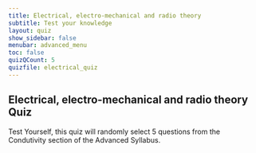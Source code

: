 ```yaml
---
title: Electrical, electro-mechanical and radio theory
subtitle: Test your knowledge
layout: quiz
show_sidebar: false
menubar: advanced_menu
toc: false
quizQCount: 5
quizfile: electrical_quiz
---
```


## Electrical, electro-mechanical and radio theory Quiz

Test Yourself, this quiz will randomly select 5 questions from the Condutivity section of the Advanced Syllabus.
